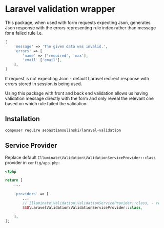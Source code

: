 # Laravel validation wrapper

This package, when used with form requests expecting Json, generates Json response with the errors representing rule index rather than message for a failed rule i.e.

```php
[
    'message' => 'The given data was invalid.',
    'errors' => [
        'name' => ['required', 'max'],
        'email' ['email'],
    ],
]
```

If request is not expecting Json - default Laravel redirect response with errors stored in session is being used.

Using this package with front and back end validation allows us having validation message directly with the form and only reveal the relevant one based on which rule failed the validation.

## Installation

```bash
composer require sebastiansulinski/laravel-validation
```

## Service Provider

Replace default `Illuminate\Validation\ValidationServiceProvider::class` provider in `config/app.php`:


```php
<?php

return [
    ...
    
    'providers' => [
        ...
        // Illuminate\Validation\ValidationServiceProvider::class, - remove
        SSD\LaravelValidation\ValidationServiceProvider::class,
    
    ],
];
```
